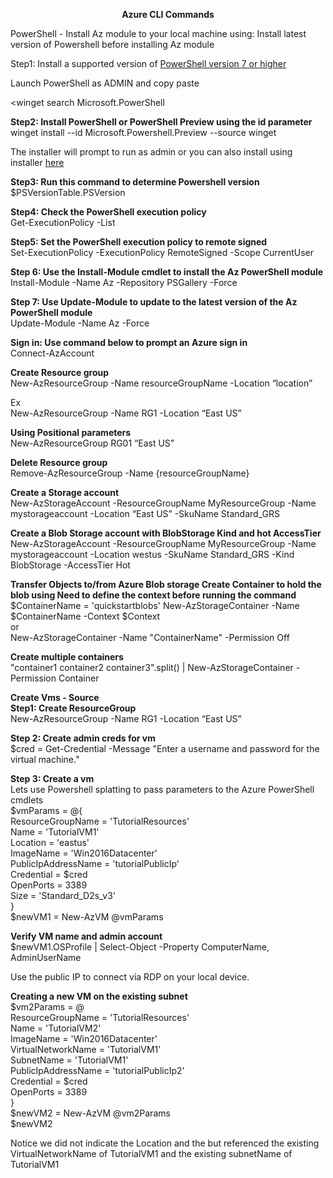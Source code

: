 <p align="center">
  <b>Azure CLI Commands
  </b>
</p>

PowerShell - Install Az module to your local machine using: 
Install latest version of Powershell before installing Az module

Step1: Install a supported version of [PowerShell version 7 or higher](https://learn.microsoft.com/en-us/powershell/scripting/install/installing-powershell-on-windows?view=powershell-7.4)

Launch PowerShell as ADMIN and copy paste

<winget search Microsoft.PowerShell

<b>Step2: Install PowerShell or PowerShell Preview using the id parameter</b>
<br />winget install --id Microsoft.Powershell.Preview --source winget

The installer will prompt to run as admin or you can also install using installer [here](https://github.com/PowerShell/PowerShell/releases/download/v7.4.0/PowerShell-7.4.0-win-x64.msi)

<b>Step3: Run this command to determine Powershell version</b>
<br />$PSVersionTable.PSVersion

<b>Step4: Check the PowerShell execution policy</b><br />
Get-ExecutionPolicy -List

<b>Step5: Set the PowerShell execution policy to remote signed</b><br />
Set-ExecutionPolicy -ExecutionPolicy RemoteSigned -Scope CurrentUser

<b>Step 6: Use the Install-Module cmdlet to install the Az PowerShell module
</b>
<br />Install-Module -Name Az -Repository PSGallery -Force

<b>Step 7: Use Update-Module to update to the latest version of the Az PowerShell module
</b>
<br />Update-Module -Name Az -Force

<b>Sign in: Use command below to prompt an Azure sign in</b>
<br />Connect-AzAccount

<b>Create Resource group
</b>
<br />New-AzResourceGroup -Name resourceGroupName -Location “location”

Ex
<br />New-AzResourceGroup -Name RG1 -Location “East US”

<b>Using Positional parameters
</b>
<br />New-AzResourceGroup RG01 “East US”

<b>Delete Resource group
</b>
<br />Remove-AzResourceGroup -Name {resourceGroupName}

<b>Create a Storage account
</b>
<br />New-AzStorageAccount -ResourceGroupName MyResourceGroup -Name mystorageaccount -Location “East US” -SkuName Standard_GRS

<b>Create a Blob Storage account with BlobStorage Kind and hot AccessTier
</b>
<br />New-AzStorageAccount -ResourceGroupName MyResourceGroup -Name mystorageaccount -Location westus -SkuName Standard_GRS -Kind BlobStorage -AccessTier Hot

<b>Transfer Objects to/from Azure Blob storage
Create Container to hold the blob using
Need to define the context before running the command
</b>
</br>$ContainerName = 'quickstartblobs'
New-AzStorageContainer -Name $ContainerName -Context $Context<br />
or<br />
New-AzStorageContainer -Name "ContainerName" -Permission Off

<b>Create multiple containers
</b><br />"container1 container2 container3".split() | New-AzStorageContainer -Permission Container

<b>Create Vms - Source</b><br />
<b>Step1: Create ResourceGroup</b></br>New-AzResourceGroup -Name RG1 -Location “East US”

<b>Step 2: Create admin creds for vm
</b><br />$cred = Get-Credential -Message "Enter a username and password for the virtual machine."

<b>Step 3: Create a vm
</b></br>Lets use Powershell splatting to pass parameters to the Azure PowerShell cmdlets<br />
    $vmParams = @{<br />
    ResourceGroupName = 'TutorialResources'<br />
    Name = 'TutorialVM1'<br />
    Location = 'eastus'<br />
    ImageName = 'Win2016Datacenter'<br />
    PublicIpAddressName = 'tutorialPublicIp'</br>
    Credential = $cred<br />
    OpenPorts = 3389<br />
    Size = 'Standard_D2s_v3'<br />
    }<br />
    $newVM1 = New-AzVM @vmParams


<b>Verify VM name and admin account
</b><br />$newVM1.OSProfile | Select-Object -Property ComputerName, AdminUserName

Use the public IP to connect via RDP on your local device.


<b>Creating a new VM on the existing subnet
</b></br>$vm2Params = @<br />
  ResourceGroupName = 'TutorialResources'<br />
  Name = 'TutorialVM2'<br />
  ImageName = 'Win2016Datacenter'<br />
  VirtualNetworkName = 'TutorialVM1'<br />
  SubnetName = 'TutorialVM1'<br />
  PublicIpAddressName = 'tutorialPublicIp2'</br>
  Credential = $cred<br />
  OpenPorts = 3389<br />
}<br />
$newVM2 = New-AzVM @vm2Params<br />
$newVM2

Notice we did not indicate the Location and the but referenced the existing VirtualNetworkName of TutorialVM1 and the existing subnetName of TutorialVM1



